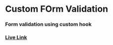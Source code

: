 # Custom FOrm Validation


### Form validation using custom hook


### [Live Link](https://custom-form-validations.netlify.app/)
